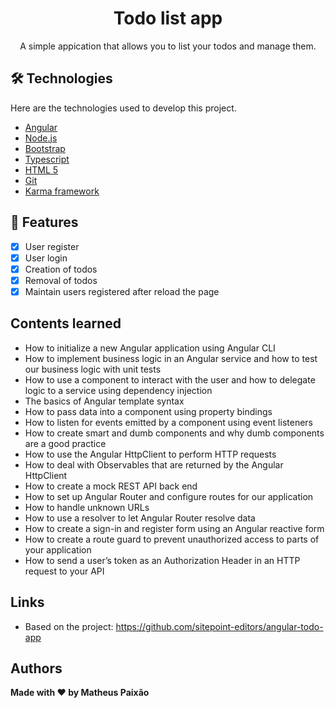 <h1 align="center">Todo list app</h1>
 
<p align="center">A simple appication that allows you to list your todos and manage them.</p>
 
 
## 🛠  Technologies
 
Here are the technologies used to develop this project.
 
* [Angular](https://angular.io/)
* [Node.js](https://nodejs.org/en/)
* [Bootstrap](https://getbootstrap.com/)
* [Typescript](https://www.typescriptlang.org/)
* [HTML 5](https://developer.mozilla.org/en-US/docs/Glossary/HTML5)
* [Git](https://git-scm.com/)
* [Karma framework](https://karma-runner.github.io/6.3/index.html)
 
 
## 📲 Features

- [x] User register
- [x] User login
- [x] Creation of todos
- [x] Removal of todos
- [x] Maintain users registered after reload the page

## Contents learned
* How to initialize a new Angular application using Angular CLI
* How to implement business logic in an Angular service and how to test our business logic with unit tests
* How to use a component to interact with the user and how to delegate logic to a service using dependency injection
* The basics of Angular template syntax
* How to pass data into a component using property bindings
* How to listen for events emitted by a component using event listeners
* How to create smart and dumb components and why dumb components are a good practice
* How to use the Angular HttpClient to perform HTTP requests
* How to deal with Observables that are returned by the Angular HttpClient
* How to create a mock REST API back end
* How to set up Angular Router and configure routes for our application
* How to handle unknown URLs
* How to use a resolver to let Angular Router resolve data
* How to create a sign-in and register form using an Angular reactive form
* How to create a route guard to prevent unauthorized access to parts of your application
* How to send a user’s token as an Authorization Header in an HTTP request to your API
 
## Links
 
  - Based on the project: https://github.com/sitepoint-editors/angular-todo-app 

 
## Authors
 
 **Made with ❤ by Matheus Paixão**
